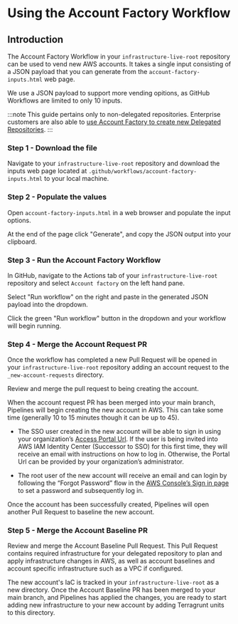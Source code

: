 # Using the Account Factory Workflow

## Introduction

The Account Factory Workflow in your `infrastructure-live-root` repository can be used to vend new AWS accounts. It takes a single input consisting of a JSON payload that you can generate from the `account-factory-inputs.html` web page.

We use a JSON payload to support more vending opitions, as GitHub Workflows are limited to only 10 inputs.

:::note
This guide pertains only to non-delegated repositories. Enterprise customers are also able to [use Account Factory to create new Delegated Repositories](/2.0/docs/accountfactory/guides/delegated-repositories).
:::

### Step 1 - Download the file

Navigate to your `infrastructure-live-root` repository and download the inputs web page located at `.github/workflows/account-factory-inputs.html` to your local machine.

### Step 2 - Populate the values

Open `account-factory-inputs.html` in a web browser and populate the input options.

At the end of the page click "Generate", and copy the JSON output into your clipboard.

### Step 3 - Run the Account Factory Workflow

In GitHub, navigate to the Actions tab of your `infrastructure-live-root` repository and select `Account factory` on the left hand pane.

Select "Run workflow" on the right and paste in the generated JSON payload into the dropdown.

Click the green "Run workflow" button in the dropdown and your workflow will begin running.

### Step 4 - Merge the Account Request PR

Once the workflow has completed a new Pull Request will be opened in your `infrastructure-live-root` repository adding an account request to the `_new-account-requests` directory.

Review and merge the pull request to being creating the account.

When the account request PR has been merged into your main branch, Pipelines will begin creating the new account in AWS. This can take some time (generally 10 to 15 minutes though it can be up to 45).

- The SSO user created in the new account will be able to sign in using your organization’s [Access Portal Url](https://docs.aws.amazon.com/signin/latest/userguide/sign-in-urls-defined.html#access-portal-url). If the user is being invited into AWS IAM Identity Center (Successor to SSO) for this first time, they will receive an email with instructions on how to log in. Otherwise, the Portal Url can be provided by your organization’s administrator.

- The root user of the new account will receive an email and can login by following the “Forgot Password” flow in the [AWS Console’s Sign in page](https://console.aws.amazon.com/) to set a password and subsequently log in.

Once the account has been successfully created, Pipelines will open another Pull Request to baseline the new account.

### Step 5 - Merge the Account Baseline PR

Review and merge the Account Baseline Pull Request. This Pull Request contains required infrastructure for your delegated repository to plan and apply infrastructure changes in AWS, as well as account baselines and account specific infrastructure such as a VPC if configured.

The new account's IaC is tracked in your `infrastructure-live-root` as a new directory. Once the Account Baseline PR has been merged to your main branch, and Pipelines has applied the changes, you are ready to start adding new infrastructure to your new account by adding Terragrunt units to this directory.
